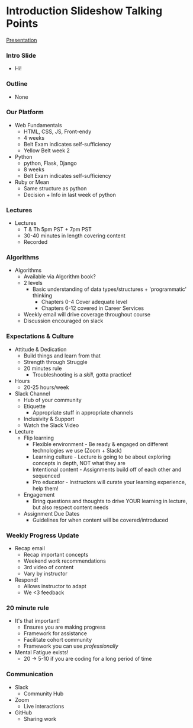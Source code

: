 # Introduction Slideshow Talking Points
[Presentation](https://docs.google.com/presentation/d/1y9FoiR1OVWfAyJxEFnDZwHPAW3DjOwzsACYttkGOpJY/edit#slide=id.p14)

### Intro Slide
- Hi!

### Outline
- None

### Our Platform
- Web Fundamentals
  - HTML, CSS, JS, Front-endy
  - 4 weeks
  - Belt Exam indicates self-sufficiency
  - Yellow Belt week 2
    <!-- - MAY 19-21
    - Let me know ASAP if that is an issue for you
    - You must submit a YB to me by midnight of May 21
    - If you do not get an 8/10 we will have a 1:1 -->
- Python
  - python, Flask, Django
  - 8 weeks
  - Belt Exam indicates self-sufficiency
- Ruby or Mean
  - Same structure as python
  - Decision + Info in last week of python
<!-- - *Optional* Career Services Component
- Advanced Algorithms
- Job Seeking guidance
- Professional Presence
- Other resources -->

### Lectures
- Lectures
  - T & Th 5pm PST + 7pm PST
  - 30-40 minutes in length covering content
  - Recorded

### Algorithms
- Algorithms
  - Available via Algorithm book?
  - 2 levels
    - Basic understanding of data types/structures + 'programmatic' thinking
      - Chapters 0-4 Cover adequate level
      - Chapters 6-12 covered in Career Services
  - Weekly email will drive coverage throughout course
  - Discussion encouraged on slack

### Expectations & Culture
- Attitude & Dedication
  - Build things and learn from that
  - Strength through Struggle
  - 20 minutes rule
    - Troubleshooting is a *skill*, gotta practice!
- Hours
  - 20-25 hours/week
- Slack Channel
  - Hub of your community
  - Etiquette
    - Appropriate stuff in appropriate channels
  - Inclusivity & Support
  - Watch the Slack Video
- Lecture
  - Flip learning
    - Flexible environment - Be ready & engaged on different technologies we use (Zoom + Slack)
    - Learning culture - Lecture is going to be about exploring concepts in depth, NOT what they are
    - Intentional content - Assignments build off of each other and sequenced
    - Pro educator - Instructors will curate your learning experience, help them!
  - Engagement
    - Bring questions and thoughts to drive YOUR learning in lecture, but also respect content needs
  - Assignment Due Dates
    - Guidelines for when content will be covered/introduced

### Weekly Progress Update
- Recap email
  - Recap important concepts
  - Weekend work recommendations
  - 3rd video of content
  - Vary by instructor
- Respond!
  - Allows instructor to adapt
  - We <3 feedback

### 20 minute rule
- It's that important!
  - Ensures you are making progress
  - Framework for assistance
  - Facilitate cohort community
  - Framework you can use _professionally_
- Mental Fatigue exists!
  - 20 -> 5-10 if you are coding for a long period of time

### Communication
- Slack
  - Community Hub
- Zoom
  - Live interactions
- GitHub
  - Sharing work
